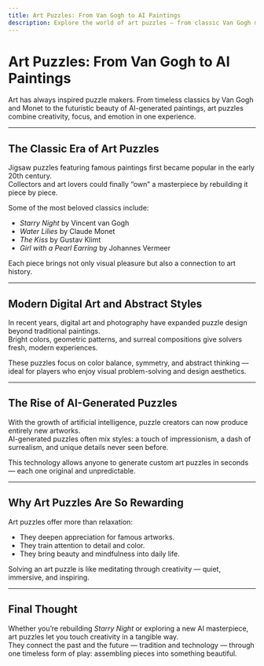 ```yaml
---
title: Art Puzzles: From Van Gogh to AI Paintings
description: Explore the world of art puzzles — from classic Van Gogh masterpieces to modern AI-generated creations.
---
```


# Art Puzzles: From Van Gogh to AI Paintings

Art has always inspired puzzle makers. From timeless classics by Van Gogh and Monet to the futuristic beauty of AI-generated paintings, art puzzles combine creativity, focus, and emotion in one experience.  

---

## The Classic Era of Art Puzzles
Jigsaw puzzles featuring famous paintings first became popular in the early 20th century.  
Collectors and art lovers could finally “own” a masterpiece by rebuilding it piece by piece.  

Some of the most beloved classics include:  
- *Starry Night* by Vincent van Gogh  
- *Water Lilies* by Claude Monet  
- *The Kiss* by Gustav Klimt  
- *Girl with a Pearl Earring* by Johannes Vermeer  

Each piece brings not only visual pleasure but also a connection to art history.  

---

## Modern Digital Art and Abstract Styles
In recent years, digital art and photography have expanded puzzle design beyond traditional paintings.  
Bright colors, geometric patterns, and surreal compositions give solvers fresh, modern experiences.  

These puzzles focus on color balance, symmetry, and abstract thinking — ideal for players who enjoy visual problem-solving and design aesthetics.  

---

## The Rise of AI-Generated Puzzles
With the growth of artificial intelligence, puzzle creators can now produce entirely new artworks.  
AI-generated puzzles often mix styles: a touch of impressionism, a dash of surrealism, and unique details never seen before.  

This technology allows anyone to generate custom art puzzles in seconds — each one original and unpredictable.  

---

## Why Art Puzzles Are So Rewarding
Art puzzles offer more than relaxation:  
- They deepen appreciation for famous artworks.  
- They train attention to detail and color.  
- They bring beauty and mindfulness into daily life.  

Solving an art puzzle is like meditating through creativity — quiet, immersive, and inspiring.  

---

## Final Thought
Whether you’re rebuilding *Starry Night* or exploring a new AI masterpiece, art puzzles let you touch creativity in a tangible way.  
They connect the past and the future — tradition and technology — through one timeless form of play: assembling pieces into something beautiful.  
